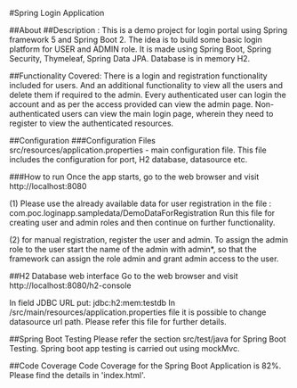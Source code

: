 #Spring Login Application

##About
##Description : This is a demo project for login portal using Spring framework 5 and Spring Boot 2. The idea is to build some basic login platform for USER and ADMIN role. It is made using Spring Boot, Spring Security, Thymeleaf, Spring Data JPA. Database is in memory H2.

##Functionality Covered: There is a login and registration functionality included for users. And an additional functionality to view all the users and delete them if required to the admin. Every authenticated user can login the account and as per the access provided can view the admin page. Non-authenticated users can view the main login page, wherein they need to register to view the authenticated resources.

##Configuration ###Configuration Files src/resources/application.properties - main configuration file. This file includes the configuration for port, H2 database, datasource etc.

###How to run Once the app starts, go to the web browser and visit http://localhost:8080

(1) Please use the already available data for user registration in the file : com.poc.loginapp.sampledata/DemoDataForRegistration Run this file for creating user and admin roles and then continue on further functionality.

(2) for manual registration, register the user and admin. To assign the admin role to the user start the name of the admin with admin*, so that the framework can assign the role admin and grant admin access to the user.

##H2 Database web interface Go to the web browser and visit http://localhost:8080/h2-console

In field JDBC URL put: jdbc:h2:mem:testdb In /src/main/resources/application.properties file it is possible to change datasource url path. Please refer this file for further details.

##Spring Boot Testing Please refer the section src/test/java for Spring Boot Testing. Spring boot app testing is carried out using mockMvc.

##Code Coverage Code Coverage for the Spring Boot Application is 82%. Please find the details in 'index.html'.
